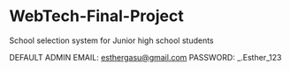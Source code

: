 # WebTech-Final-Project
School selection system for Junior high school students

DEFAULT ADMIN
EMAIL: esthergasu@gmail.com
PASSWORD: _.Esther_123
